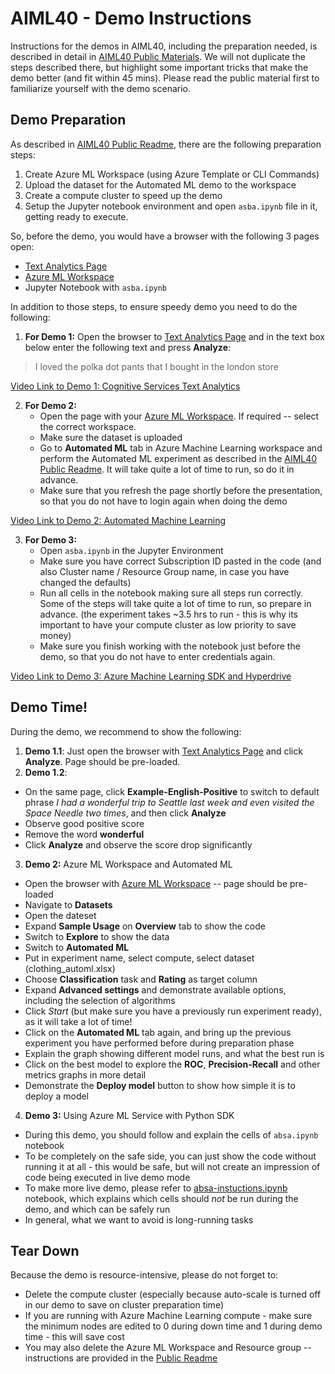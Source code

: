 # AIML40 - Demo Instructions

Instructions for the demos in AIML40, including the preparation needed, is described in detail in [AIML40 Public Materials](http://github.com/microsoft/ignite-learning-paths/aiml/aiml40/). We will not duplicate the steps described there, but highlight some important tricks that make the demo better (and fit within 45 mins). Please read the public material first to familiarize yourself with the demo scenario.

## Demo Preparation

As described in [AIML40 Public Readme](http://github.com/microsoft/ignite-learning-paths/aiml/aiml40/README.md), there are the following preparation steps:

1. Create Azure ML Workspace (using Azure Template or CLI Commands)
2. Upload the dataset for the Automated ML demo to the workspace
3. Create a compute cluster to speed up the demo
4. Setup the Jupyter notebook environment and open `asba.ipynb` file in it, getting ready to execute.

So, before the demo, you would have a browser with the following 3 pages open:
 - [Text Analytics Page](https://azure.microsoft.com/services/cognitive-services/text-analytics/?WT.mc_id=msignitethetour2019-github-aiml40)
 - [Azure ML Workspace](http://ml.azure.com)
 - Jupyter Notebook with `asba.ipynb`

In addition to those steps, to ensure speedy demo you need to do the following:

1. **For Demo 1:** Open the browser to [Text Analytics Page](https://azure.microsoft.com/services/cognitive-services/text-analytics/?WT.mc_id=msignitethetour2019-github-aiml40) and in the text box below enter the following text and press **Analyze**: 
> I loved the polka dot pants that I bought in the london store

[Video Link to Demo 1: Cognitive Services Text Analytics](https://youtu.be/QJxjm5BirOA)

2. **For Demo 2:**
   - Open the page with your [Azure ML Workspace](http://ml.azure.com). If required -- select the correct workspace.
   - Make sure the dataset is uploaded
   - Go to **Automated ML** tab in Azure Machine Learning workspace and perform the Automated ML experiment as described in the [AIML40 Public Readme](http://github.com/microsoft/ignite-learning-paths/aiml/aiml40/README.md). It will take quite a lot of time to run, so do it in advance.
   - Make sure that you refresh the page shortly before the presentation, so that you do not have to login again when doing the demo

[Video Link to Demo 2: Automated Machine Learning](https://youtu.be/qrstXN6TLZk)

3. **For Demo 3:**
   - Open `asba.ipynb` in the Jupyter Environment
   - Make sure you have correct Subscription ID pasted in the code (and also Cluster name / Resource Group name, in case you have changed the defaults)
   - Run all cells in the notebook making sure all steps run correctly. Some of the steps will take quite a lot of time to run, so prepare in advance. (the experiment takes ~3.5 hrs to run - this is why its important to have your compute cluster as low priority to save money)
   - Make sure you finish working with the notebook just before the demo, so that you do not have to enter credentials again.

[Video Link to Demo 3: Azure Machine Learning SDK and Hyperdrive](https://youtu.be/sccNTPO3PwU)


## Demo Time!

During the demo, we recommend to show the following:

1. **Demo 1.1**: Just open the browser with [Text Analytics Page](https://azure.microsoft.com/services/cognitive-services/text-analytics/?WT.mc_id=msignitethetour2019-github-aiml40) and click **Analyze**. Page should be pre-loaded.
2. **Demo 1.2**: 
  - On the same page, click **Example-English-Positive** to switch to default phrase *I had a wonderful trip to Seattle last week and even visited the Space Needle two times*, and then click **Analyze**
  - Observe good positive score
  - Remove the word **wonderful**
  - Click **Analyze** and observe the score drop significantly
3. **Demo 2:** Azure ML Workspace and Automated ML
  - Open the browser with [Azure ML Workspace](http://ml.azure.com) -- page should be pre-loaded
  - Navigate to **Datasets**
  - Open the dateset
  - Expand **Sample Usage** on **Overview** tab to show the code
  - Switch to **Explore** to show the data
  - Switch to **Automated ML**
  - Put in experiment name, select compute, select dataset (clothing_automl.xlsx)
  - Choose **Classification** task and **Rating** as target column
  - Expand **Advanced settings** and demonstrate available options, including the selection of algorithms
  - Click *Start* (but make sure you have a previously run experiment ready), as it will take a lot of time!
  - Click on the **Automated ML** tab again, and bring up the previous experiment you have performed before during preparation phase
  - Explain the graph showing different model runs, and what the best run is
  - Click on the best model to explore the **ROC**, **Precision-Recall** and other metrics graphs in more detail
  - Demonstrate the **Deploy model** button to show how simple it is to deploy a model
4. **Demo 3:** Using Azure ML Service with Python SDK
  - During this demo, you should follow and explain the cells of `absa.ipynb` notebook
  - To be completely on the safe side, you can just show the code without running it at all - this would be safe, but will not create an impression of code being executed in live demo mode
  - To make more live demo, please refer to [absa-instuctions.ipynb](absa-instuctions.ipynb) notebook, which explains which cells should *not* be run during the demo, and which can be safely run
  - In general, what we want to avoid is long-running tasks

## Tear Down

Because the demo is resource-intensive, please do not forget to:
* Delete the compute cluster (especially because auto-scale is turned off in our demo to save on cluster preparation time)
* If you are running with Azure Machine Learning compute - make sure the minimum nodes are edited to 0 during down time and 1 during demo time - this will save cost
* You may also delete the Azure ML Workspace and Resource group -- instructions are provided in the [Public Readme](http://github.com/microsoft/ignite-learning-paths/aiml/aiml40/README.md)

